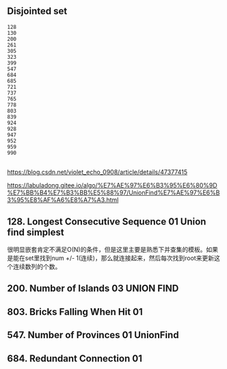 ## Disjointed set 
 	128 	
	130 	
	200 	
	261 	
	305 	
	323 	
	399 	
	547 	
	684 	
	685 	
	721 	
	737 	
	765 	
	778 	
	803 	
	839 	
	924 	
	928 	
	947 	
	952 	
	959 	
	990 	

## 

https://blog.csdn.net/violet_echo_0908/article/details/47377415

https://labuladong.gitee.io/algo/%E7%AE%97%E6%B3%95%E6%80%9D%E7%BB%B4%E7%B3%BB%E5%88%97/UnionFind%E7%AE%97%E6%B3%95%E8%AF%A6%E8%A7%A3.html

## 128. Longest Consecutive Sequence 01 Union find simplest 

很明显嵌套肯定不满足O(N)的条件，但是这里主要是熟悉下并查集的模板。如果是能在set里找到num +/- 1(连续)，那么就连接起来，然后每次找到root来更新这个连续数列的个数。

## 200. Number of Islands 03 UNION FIND

## 803. Bricks Falling When Hit 01 

## 547. Number of Provinces 01 UnionFind

## 684. Redundant Connection 01

